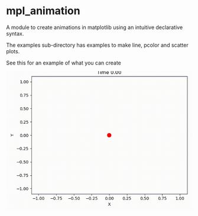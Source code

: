 # mpl_animation
A module to create animations in matplotlib using an intuitive declarative syntax.

The examples sub-directory has examples to make line, pcolor and scatter plots.

See this for an example of what you can create

![](https://github.com/braaannigan/mpl_animation/blob/master/scatter.gif)
